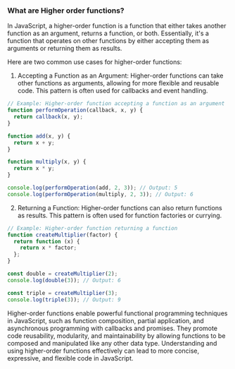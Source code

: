### What are Higher order functions?

In JavaScript, a higher-order function is a function that either takes another function as an argument, returns a function, or both. Essentially, it's a function that operates on other functions by either accepting them as arguments or returning them as results.

Here are two common use cases for higher-order functions:

1. Accepting a Function as an Argument:
Higher-order functions can take other functions as arguments, allowing for more flexible and reusable code. This pattern is often used for callbacks and event handling.

```javascript
// Example: Higher-order function accepting a function as an argument
function performOperation(callback, x, y) {
  return callback(x, y);
}

function add(x, y) {
  return x + y;
}

function multiply(x, y) {
  return x * y;
}

console.log(performOperation(add, 2, 3)); // Output: 5
console.log(performOperation(multiply, 2, 3)); // Output: 6
```

2. Returning a Function:
Higher-order functions can also return functions as results. This pattern is often used for function factories or currying.

```javascript
// Example: Higher-order function returning a function
function createMultiplier(factor) {
  return function (x) {
    return x * factor;
  };
}

const double = createMultiplier(2);
console.log(double(3)); // Output: 6

const triple = createMultiplier(3);
console.log(triple(3)); // Output: 9
```

Higher-order functions enable powerful functional programming techniques in JavaScript, such as function composition, partial application, and asynchronous programming with callbacks and promises. They promote code reusability, modularity, and maintainability by allowing functions to be composed and manipulated like any other data type. Understanding and using higher-order functions effectively can lead to more concise, expressive, and flexible code in JavaScript.